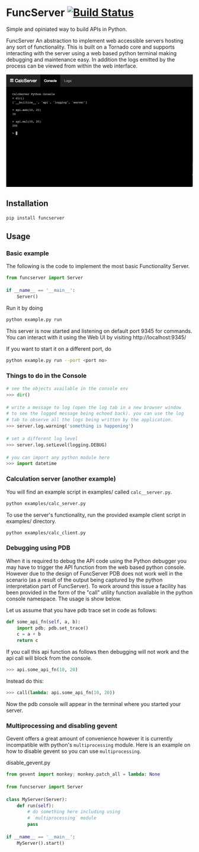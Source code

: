 # FuncServer [![Build Status][travis-ci_status_img]][travis-ci_funcserver]

Simple and opiniated way to build APIs in Python.

FuncServer An abstraction to implement web accessible servers hosting any sort of functionality. This is built on a Tornado core and supports interacting with the server using a web based python terminal making debugging and maintenance easy. In addition the logs emitted by the process can be viewed from within the web interface.

![Image](./calcserver.png?raw=true)

## Installation
``` bash
pip install funcserver
```

## Usage

### Basic example

The following is the code to implement the most basic Functionality Server.

``` python
from funcserver import Server

if __name__ == '__main__':
    Server()
```

Run it by doing

``` bash
python example.py run
```

This server is now started and listening on default port 9345 for commands. You can interact with it using the Web UI by visiting http://localhost:9345/

If you want to start it on a different port, do

``` bash
python example.py run --port <port no>
```

### Things to do in the Console

``` python
# see the objects available in the console env
>>> dir()

# write a message to log (open the log tab in a new browser window
# to see the logged message being echoed back). you can use the log
# tab to observe all the logs being written by the application.
>>> server.log.warning('something is happening')

# set a different log level
>>> server.log.setLevel(logging.DEBUG)

# you can import any python module here
>>> import datetime
```

### Calculation server (another example)

You will find an example script in examples/ called `calc__server.py`.

``` bash
python examples/calc_server.py
```

To use the server's functionality, run the provided example client script in examples/ directory.

``` bash
python examples/calc_client.py
```

### Debugging using PDB

When it is required to debug the API code using the Python debugger you may have to trigger the API function from the web based python console. However due to the design of FuncServer PDB does not work well in the scenario (as a result of the output being captured by the python interpretation part of FuncServer). To work around this issue a facility has been provided in the form of the "call" utility function available in the python console namespace. The usage is show below.

Let us assume that you have pdb trace set in code as follows:
``` python
def some_api_fn(self, a, b):
    import pdb; pdb.set_trace()
    c = a + b
    return c
```

If you call this api function as follows then debugging will not work and the api call will block from the console.
``` python
>>> api.some_api_fn(10, 20)
```

Instead do this:
``` python
>>> call(lambda: api.some_api_fn(10, 20))
```

Now the pdb console will appear in the terminal where you started your server.

### Multiprocessing and disabling gevent

Gevent offers a great amount of convenience however it is currently
incompatible with python's `multiprocessing` module. Here is an example on how
to disable gevent so you can use `multiprocessing`.

disable\_gevent.py
```python
from gevent import monkey; monkey.patch_all = lambda: None

from funcserver import Server

class MyServer(Server):
    def run(self):
        # do something here including using
        # `multiprocessing` module
        pass

if __name__ == '__main__':
    MyServer().start()
```

[travis-ci_status_img]: https://travis-ci.org/deep-compute/funcserver.svg?branch=master
[travis-ci_funcserver]: https://travis-ci.org/deep-compute/funcserver
